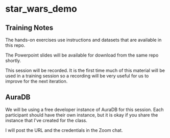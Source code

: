 # star_wars_demo

## Training Notes

The hands-on exercises use instructions and datasets that are available in this repo.

The Powerpoint slides will be available for download from the same repo shortly.

This session will be recorded.  It is the first time much of this material will be used in a training session so a recording will be very useful for us to improve for the next iteration.

## AuraDB
We will be using a free developer instance of AuraDB for this session.
Each participant should have their own instance, but it is okay if you share the instance that I've created for the class.

I will post the URL and the credentials in the Zoom chat.
